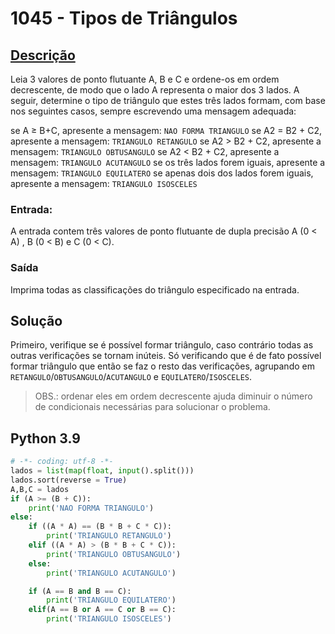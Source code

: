 # 1045 - Tipos de Triângulos

## [Descrição](https://www.beecrowd.com.br/judge/pt/problems/view/1045)

Leia 3 valores de ponto flutuante A, B e C e ordene-os em ordem decrescente, de modo que o lado A representa o maior dos 3 lados. A seguir, determine o tipo de triângulo que estes três lados formam, com base nos seguintes casos, sempre escrevendo uma mensagem adequada:

se A ≥ B+C, apresente a mensagem: `NAO FORMA TRIANGULO`
se A2 = B2 + C2, apresente a mensagem: `TRIANGULO RETANGULO`
se A2 > B2 + C2, apresente a mensagem: `TRIANGULO OBTUSANGULO`
se A2 < B2 + C2, apresente a mensagem: `TRIANGULO ACUTANGULO`
se os três lados forem iguais, apresente a mensagem: `TRIANGULO EQUILATERO`
se apenas dois dos lados forem iguais, apresente a mensagem: `TRIANGULO ISOSCELES`

### Entrada:
A entrada contem três valores de ponto flutuante de dupla precisão A (0 < A) , B (0 < B) e C (0 < C).

### Saída
Imprima todas as classificações do triângulo especificado na entrada.

## Solução

Primeiro, verifique se é possível formar triângulo, caso contrário todas as outras verificações se tornam inúteis. Só verificando que é de fato possível formar triângulo que então se faz o resto das verificações, agrupando em `RETANGULO`/`OBTUSANGULO`/`ACUTANGULO` e `EQUILATERO`/`ISOSCELES`.
> OBS.: ordenar eles em ordem decrescente ajuda diminuir o número de condicionais necessárias para solucionar o problema.

## Python 3.9

```Python
# -*- coding: utf-8 -*-
lados = list(map(float, input().split()))
lados.sort(reverse = True)
A,B,C = lados
if (A >= (B + C)):
    print('NAO FORMA TRIANGULO')
else:
    if ((A * A) == (B * B + C * C)):
        print('TRIANGULO RETANGULO')
    elif ((A * A) > (B * B + C * C)):
        print('TRIANGULO OBTUSANGULO')
    else:
        print('TRIANGULO ACUTANGULO')

    if (A == B and B == C):
        print('TRIANGULO EQUILATERO')
    elif(A == B or A == C or B == C):
        print('TRIANGULO ISOSCELES')
```
